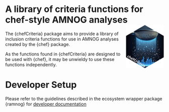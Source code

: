 
<!-- Insert badges here -->
<!-- README.md is generated from README.Rmd. Please edit that file -->

# A library of criteria functions for chef-style AMNOG analyses <img src="man/figures/logo.png" align="right" height="138" alt="" />

The {chefCriteria} package aims to provide a library of inclusion
criteria functions for use in AMNOG analyses created by the {chef}
package.

As the functions found in {chefCriteria} are designed to be used with
{chef}, it may be unwieldy to use these functions independently.

# Developer Setup

Please refer to the guidelines described in the ecosystem wrapper
package {ramnog} for [developer
documentation](https://hta-pharma.github.io/ramnog/articles/#:~:text=Debugging-,Development,-Git%20Workflow)
